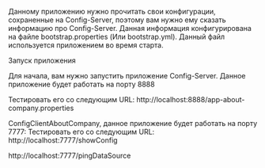 

Данному приложению нужно прочитать свои конфигурации, сохраненные на  Config-Server, поэтому вам нужно ему сказать информацию про  Config-Server. Данная информация конфигурирована на файле  bootstrap.properties (Или  bootstrap.yml). Данный файл используется приложением во время старта.


Запуск приложения

Для начала, вам нужно запустить приложение  Config-Server. Данное приложение будет работать на порту  8888

Тестировать его со следующим URL:
http://localhost:8888/app-about-company.properties


ConfigClientAboutCompany, данное приложение будет работать на порту  7777:
Тестировать его со следующим URL:
http://localhost:7777/showConfig


http://localhost:7777/pingDataSource